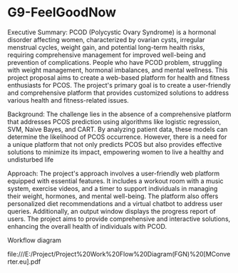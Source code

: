 # G9-FeelGoodNow
Executive Summary:
PCOD (Polycystic Ovary Syndrome) is a hormonal disorder affecting women, characterized by ovarian cysts, irregular menstrual cycles, weight gain, and potential long-term health risks, requiring comprehensive management for improved well-being and prevention of complications. People who have PCOD problem, struggling with weight management, hormonal imbalances, and mental wellness. This project proposal aims to create a web-based platform for health and fitness enthusiasts for PCOS. The project's primary goal is to create a user-friendly and comprehensive platform that provides customized solutions to address various health and fitness-related issues.

Background:
The challenge lies in the absence of a comprehensive platform that addresses PCOS prediction using algorithms like logistic regression, SVM, Naive Bayes, and CART. By analyzing patient data, these models can determine the likelihood of PCOS occurrence. However, there is a need for a unique platform that not only predicts PCOS but also provides effective solutions to minimize its impact, empowering women to live a healthy and undisturbed life

Approach:
The project's approach involves a user-friendly web platform equipped with essential features. It includes a workout room with a music system, exercise videos, and a timer to support individuals in managing their weight, hormones, and mental well-being. The platform also offers personalized diet recommendations and a virtual chatbot to address user queries. Additionally, an output window displays the progress report of users. The project aims to provide comprehensive and interactive solutions, enhancing the overall health of individuals with PCOD.

Workflow diagram 


file:///E:/Project/Project%20Work%20Flow%20Diagram(FGN)%20[MConverter.eu].pdf
